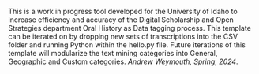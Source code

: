 This is a work in progress tool developed for the University of Idaho to increase efficiency and accuracy of the Digital Scholarship and Open Strategies department Oral History as Data tagging process. This template can be iterated on by dropping new sets of transcriptions into the CSV folder and running Python within the hello.py file. Future iterations of this template will modularize the text mining categories into General, Geographic and Custom categories. _Andrew Weymouth, Spring, 2024_.
